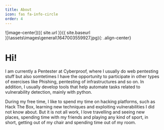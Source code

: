 ```yaml
---
title: About
icon: fas fa-info-circle
order: 4
---
```


![image-center]({{ site.url }}{{ site.baseurl }}\assets\images\general\1647003559927.jpg){: .align-center}

# Hi!
I am currently a Pentester at Cyberproof, where I usually do web pentesting stuff but also somtetimes I have the opportunity to participate in other types of exercises like Phishing, pentesting of infrastructures and so on. In addition, I usually develop tools that help automate tasks related to vulnerability detection, mainly with python.

During my free time, I like to spend my time on hacking platforms, such as Hack The Box, learning new techniques and exploiting vulnerabilities I did not know about. But it is not all work, I love travelling and seeing new places, spending time with my friends and playing any kind of sport, in short, getting out of my chair and spending time out of my room.


